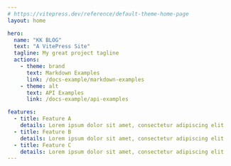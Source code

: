 ```yaml
---
# https://vitepress.dev/reference/default-theme-home-page
layout: home

hero:
  name: "KK BLOG"
  text: "A VitePress Site"
  tagline: My great project tagline
  actions:
    - theme: brand
      text: Markdown Examples
      link: /docs-example/markdown-examples
    - theme: alt
      text: API Examples
      link: /docs-example/api-examples

features:
  - title: Feature A
    details: Lorem ipsum dolor sit amet, consectetur adipiscing elit
  - title: Feature B
    details: Lorem ipsum dolor sit amet, consectetur adipiscing elit
  - title: Feature C
    details: Lorem ipsum dolor sit amet, consectetur adipiscing elit
---
```


